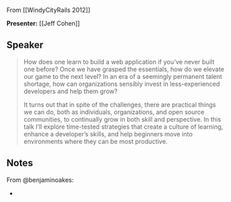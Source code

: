 From [[WindyCityRails 2012]]

**Presenter:** [[Jeff Cohen]]

## Speaker

> How does one learn to build a web application if you’ve never built one before? Once we have grasped the essentials, how do we elevate our game to the next level? In an era of a seemingly permanent talent shortage, how can organizations sensibly invest in less-experienced developers and help them grow?
> 
> It turns out that in spite of the challenges, there are practical things we can do, both as individuals, organizations, and open source communities, to continually grow in both skill and perspective. In this talk I’ll explore time-tested strategies that create a culture of learning, enhance a developer’s skills, and help beginners move into environments where they can be most productive.

## Notes

From @benjaminoakes:

* 
